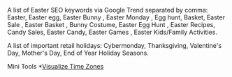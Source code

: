 A list of Easter SEO keywords via Google Trend separated by comma: Easter, Easter egg, Easter Bunny , Easter Monday , Egg hunt, Basket, Easter Sale , Easter Basket , Bunny Costume, Easter Egg Hunt , Easter Recipes, Candy Sales, Easter Candy, Easter Games , Easter Kids/Family Activities.

A list of important retail holidays: Cybermonday, Thanksgiving, Valentine's Day, Mother's Day, End of Year Holiday Seasons.

Mini Tools
*[Visualize Time Zones](http://hoursapart.com/)
